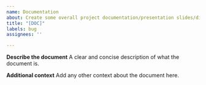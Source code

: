 ```yaml
---
name: Documentation
about: Create some overall project documentation/presentation slides/diagrams
title: "[DOC]"
labels: bug
assignees: ''

---
```


**Describe the document**
A clear and concise description of what the document is.

**Additional context**
Add any other context about the document here.
